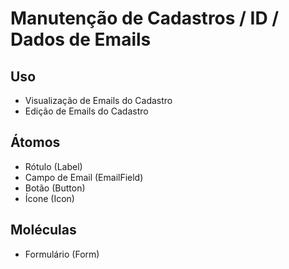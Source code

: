 # Manutenção de Cadastros / ID / Dados de Emails

## Uso
- Visualização de Emails do Cadastro
- Edição de Emails do Cadastro

## Átomos
- Rótulo (Label)
- Campo de Email (EmailField)
- Botão (Button)
- Ícone (Icon)

## Moléculas
- Formulário (Form)
